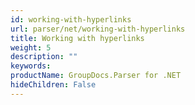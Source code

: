```yaml
---
id: working-with-hyperlinks
url: parser/net/working-with-hyperlinks
title: Working with hyperlinks
weight: 5
description: ""
keywords: 
productName: GroupDocs.Parser for .NET
hideChildren: False
---
```

